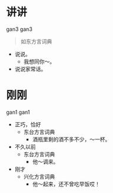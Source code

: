 # 讲讲
gan3 gan3
> 如东方言词典
- 说说。
  - 我想同你～。
- 说说家常话。





# 刚刚
gan1 gan1
+ 正巧，恰好
  * 东台方言词典
    - 酒瓶里剩的酒不多不少，～一杯。
+ 不久以前
  * 东台方言词典
    - 他～调来。
+ 刚才
  * 兴化方言词典
    - 他～起来，还不曾吃早饭哎！
